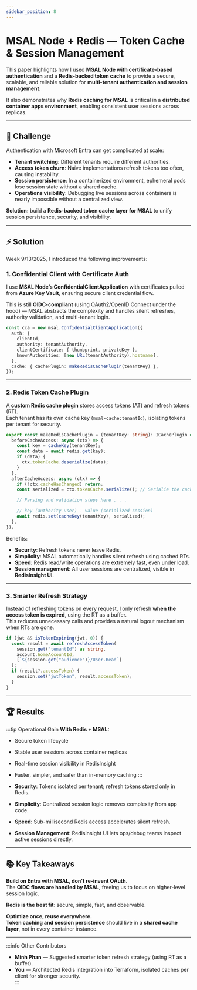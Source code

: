 ```yaml
---
sidebar_position: 8
---
```


# MSAL Node + Redis — Token Cache & Session Management

This paper highlights how I used **MSAL Node with certificate-based authentication** and a **Redis-backed token cache** to provide a secure, scalable, and reliable solution for **multi-tenant authentication and session management**.

It also demonstrates why **Redis caching for MSAL** is critical in a **distributed container apps environment**, enabling consistent user sessions across replicas.

---

## 🚩 Challenge

Authentication with Microsoft Entra can get complicated at scale:

- **Tenant switching**: Different tenants require different authorities.
- **Access token churn**: Naïve implementations refresh tokens too often, causing instability.
- **Session persistence**: In a containerized environment, ephemeral pods lose session state without a shared cache.
- **Operations visibility**: Debugging live sessions across containers is nearly impossible without a centralized view.

**Solution:** build a **Redis-backed token cache layer for MSAL** to unify session persistence, security, and visibility.

---

## ⚡ Solution

Week 9/13/2025, I introduced the following improvements:

### 1. Confidential Client with Certificate Auth

I use **MSAL Node’s ConfidentialClientApplication** with certificates pulled from **Azure Key Vault**, ensuring secure client credential flow.

This is still **OIDC-compliant** (using OAuth2/OpenID Connect under the hood) — MSAL abstracts the complexity and handles silent refreshes, authority validation, and multi-tenant login.

```ts
const cca = new msal.ConfidentialClientApplication({
  auth: {
    clientId,
    authority: tenantAuthority,
    clientCertificate: { thumbprint, privateKey },
    knownAuthorities: [new URL(tenantAuthority).hostname],
  },
  cache: { cachePlugin: makeRedisCachePlugin(tenantKey) },
});
```

---

### 2. Redis Token Cache Plugin

A **custom Redis cache plugin** stores access tokens (AT) and refresh tokens (RT).  
Each tenant has its own cache key (`msal-cache:tenantId`), isolating tokens per tenant for security.

```ts
export const makeRedisCachePlugin = (tenantKey: string): ICachePlugin => ({
  beforeCacheAccess: async (ctx) => {
    const key = cacheKey(tenantKey);
    const data = await redis.get(key);
    if (data) {
      ctx.tokenCache.deserialize(data);
    }
  },
  afterCacheAccess: async (ctx) => {
    if (!ctx.cacheHasChanged) return;
    const serialized = ctx.tokenCache.serialize(); // Serialie the cache

    // Parsing and validation steps here . . .

    // key (authority-user) - value (serialized session)
    await redis.set(cacheKey(tenantKey), serialized);
  },
});
```

Benefits:

- **Security**: Refresh tokens never leave Redis.
- **Simplicity**: MSAL automatically handles silent refresh using cached RTs.
- **Speed**: Redis read/write operations are extremely fast, even under load.
- **Session management**: All user sessions are centralized, visible in **RedisInsight UI**.

---

### 3. Smarter Refresh Strategy

Instead of refreshing tokens on every request, I only refresh **when the access token is expired**, using the RT as a buffer.  
This reduces unnecessary calls and provides a natural logout mechanism when RTs are gone.

```ts
if (jwt && isTokenExpiring(jwt, 0)) {
  const result = await refreshAccessToken(
    session.get("tenantId") as string,
    account.homeAccountId,
    [`${session.get("audience")}/User.Read`]
  );
  if (result?.accessToken) {
    session.set("jwtToken", result.accessToken);
  }
}
```

---

## 🏆 Results

:::tip Operational Gain
**With Redis + MSAL:**

- Secure token lifecycle
- Stable user sessions across container replicas
- Real-time session visibility in RedisInsight
- Faster, simpler, and safer than in-memory caching
  :::

- **Security**: Tokens isolated per tenant; refresh tokens stored only in Redis.
- **Simplicity**: Centralized session logic removes complexity from app code.
- **Speed**: Sub-millisecond Redis access accelerates silent refresh.
- **Session Management**: RedisInsight UI lets ops/debug teams inspect active sessions directly.

---

## 📚 Key Takeaways

**Build on Entra with MSAL, don’t re-invent OAuth.**  
The **OIDC flows are handled by MSAL**, freeing us to focus on higher-level session logic.

**Redis is the best fit**: secure, simple, fast, and observable.

**Optimize once, reuse everywhere.**  
**Token caching and session persistence** should live in a **shared cache layer**, not in every container instance.

---

:::info Other Contributors

- **Minh Phan** — Suggested smarter token refresh strategy (using RT as a buffer).
- **You** — Architected Redis integration into Terraform, isolated caches per client for stronger security.  
  :::
